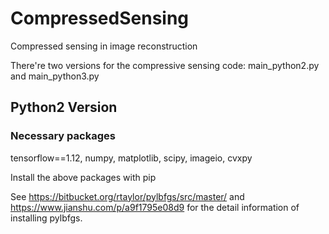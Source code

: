 # CompressedSensing
Compressed sensing in image reconstruction

There're two versions for the compressive sensing code: main_python2.py and main_python3.py

## Python2 Version
### Necessary packages
tensorflow==1.12, numpy, matplotlib, scipy, imageio, cvxpy

Install the above packages with pip

See https://bitbucket.org/rtaylor/pylbfgs/src/master/ and https://www.jianshu.com/p/a9f1795e08d9 for the detail information of installing pylbfgs.
